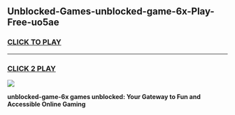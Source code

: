 
## Unblocked-Games-unblocked-game-6x-Play-Free-uo5ae
<h3>
<a href="https://premium76.site?title=unblocked-game-6x&ref=19M">CLICK TO PLAY</a></h3>
<hr>

<h3>
<a href="https://premium76.site?title=unblocked-game-6x&ref=19M">CLICK 2 PLAY</a>
  
</h3>

<a href="https://premium76.site?title=unblocked-game-6x&ref=19M"><img src="https://clearcache.store/games.png"></a>


**unblocked-game-6x games unblocked: Your Gateway to Fun and Accessible Online Gaming**
